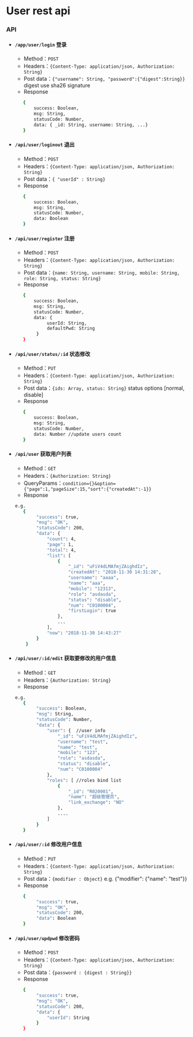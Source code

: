# User rest api

### API
  * #### `/app/user/login` 登录
    * Method：```POST```
    * Headers：```{Content-Type: application/json, Authorization: String}```
    * Post data：```{"username": String, "password":{"digest":String}}``` digest use sha26 signature
    * Response
    ```bash
       {
           success: Boolean,
           msg: String,
           statusCode: Number,
           data: { _id: String, username: String, ...}
       }
    ```
  * #### `/api/user/loginout` 退出
    * Method：```POST```
    * Headers：```{Content-Type: application/json, Authorization: String}```
    * Post data：```{ "userId" : String}```
    * Response
    ```bash
       {
		   success: Boolean,
           msg: String,
           statusCode: Number,
           data: Boolean
       }
    ```
  * #### `/api/user/register` 注册
    * Method：```POST```
    * Headers：```{Content-Type: application/json, Authorization: String}```
    * Post data：```{name: String, username: String, mobile: String, role: String, status: String}```
    * Response
    ```bash
       {
           success: Boolean,
           msg: String,
           statusCode: Number,
           data: {
                userId: String,
                defaultPwd: String
            }
       }
    ```
  * #### `/api/user/status/:id` 状态修改
    * Method：```PUT```
    * Headers：```{Content-Type: application/json, Authorization: String}```
    * Post data：```{ids: Array, status: String}``` status options [normal, disable]
    * Response
    ```bash
       {
           success: Boolean,
           msg: String,
           statusCode: Number,
           data: Number //update users count
       }
    ```

  * #### `/api/user` 获取用户列表
    * Method：```GET```
    * Headers：```{Authorization: String}```
    * QueryParams：```condition={}&option={"page":1,"pageSize":15,"sort":{"createdAt":-1}}```
    * Response
    ```bash
    e.g.
       {
            "success": true,
            "msg": "OK",
            "statusCode": 200,
            "data": {
                "count": 4,
                "page": 1,
                "total": 4,
                "list": [
                    {
                        "_id": "uFiV4dLMAfmjZAighdIz",
                        "createdAt": "2018-11-30 14:31:28",
                        "username": "aaaa",
                        "name": "aaa",
                        "mobile": "12313",
                        "role": "asdasda",
                        "status": "disable",
                        "num": "C0100004",
                        "firstLogin": true
                    },
                    ...
                ],
                "now": "2018-11-30 14:43:27"
            }
        }
    ```
  * #### `/api/user/:id/edit` 获取要修改的用户信息
    * Method：```GET```
    * Headers：```{Authorization: String}```
    * Response
    ```bash
    e.g.
       {
            "success": Boolean,
            "msg": String,
            "statusCode": Number,
            "data": {
                "user": {  //user info
                    "_id": "uFiV4dLMAfmjZAighdIz",
                    "username": "test",
                    "name": "test",
                    "mobile": "123",
                    "role": "asdasda",
                    "status": "disable",
                    "num": "C0100004"
                },
                "roles": [ //roles bind list
                    {
                        "_id": "R020001",
                        "name": "超级管理员",
                        "link_exchange": "NO"
                    },
                    ....
                ]
            }
       }
    ```
  * #### `/api/user/:id` 修改用户信息
    * Method：```PUT```
    * Headers：```{Content-Type: application/json, Authorization: String}```
    * Post data：```{modifier : Object}``` e.g. {"modifier": {"name": "test"}}
    * Response
    ```bash
       {
            "success": true,
            "msg": "OK",
            "statusCode": 200,
            "data": Boolean
       }
    ```

  * #### `/api/user/updpwd` 修改密码
    * Method：```POST```
    * Headers：```{Content-Type: application/json, Authorization: String}```
    * Post data：```{password : {digest : String}}```
    * Response
    ```bash
       {
            "success": true,
            "msg": "OK",
            "statusCode": 200,
            "data": {
                "userId": String
            }
       }
    ```